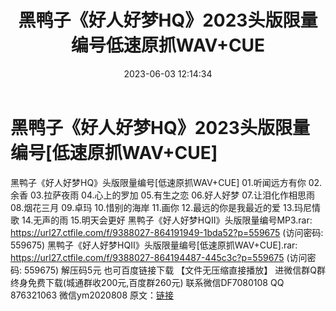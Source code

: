 ﻿---
title: 黑鸭子《好人好梦HQ》2023头版限量编号低速原抓WAV+CUE
date: 2023-06-03 12:14:34
categories: 新碟专辑、稀有等精品
tags: 华语中文
---
# 黑鸭子《好人好梦HQ》2023头版限量编号[低速原抓WAV+CUE]

黑鸭子《好人好梦HQ》头版限量编号[低速原抓WAV+CUE]
01.听闻远方有你
02.余香
03.拉萨夜雨
04.心上的罗加
05.有生之恋
06.好人好梦
07.让泪化作相思雨
08.烟花三月
09.卓玛
10.惜别的海岸
11.画你
12.最远的你是我最近的爱
13.玛尼情歌
14.无声的雨
15.明天会更好
黑鸭子《好人好梦HQII》头版限量编号MP3.rar: https://url27.ctfile.com/f/9388027-864191949-1bda52?p=559675
(访问密码: 559675)
黑鸭子《好人好梦HQII》头版限量编号[低速原抓WAV+CUE].rar: https://url27.ctfile.com/f/9388027-864194487-445c3c?p=559675
(访问密码: 559675)
解压码5元
也可百度链接下载 【文件无压缩直接播放】
进微信群Q群终身免费下载(城通群收200元,百度群260元)
联系微信DF7080108 QQ 876321063
微信ym2020808
原文：[链接](https://blog.sina.com.cn/s/blog_1647c7e760103126j.html)